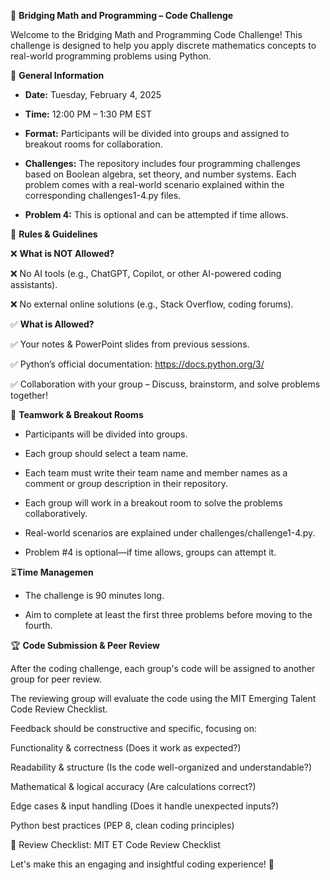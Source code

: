 
🚀 **Bridging Math and Programming – Code Challenge**


Welcome to the Bridging Math and Programming Code Challenge! This challenge is designed to help you apply discrete mathematics concepts to real-world programming problems using Python.


📌 **General Information** 

* **Date:** Tuesday, February 4, 2025

* **Time:** 12:00 PM – 1:30 PM EST

* **Format:** Participants will be divided into groups and assigned to breakout rooms for collaboration.

* **Challenges:** The repository includes four programming challenges based on Boolean algebra, set theory, and number systems. Each problem comes with a real-world scenario explained within the corresponding challenges1-4.py files.
* **Problem 4:** This is optional and can be attempted if time allows.

📜 **Rules & Guidelines** 

❌ **What is NOT Allowed?**

❌ No AI tools (e.g., ChatGPT, Copilot, or other AI-powered coding assistants).

❌ No external online solutions (e.g., Stack Overflow, coding forums).

✅ **What is Allowed?**

✅ Your notes & PowerPoint slides from previous sessions.

✅ Python’s official documentation: https://docs.python.org/3/

✅ Collaboration with your group – Discuss, brainstorm, and solve problems together!

👥 **Teamwork & Breakout Rooms** 

* Participants will be divided into groups.

 * Each group should select a team name.

* Each team must write their team name and member names as a comment or group description in their repository.

* Each group will work in a breakout room to solve the problems collaboratively.

* Real-world scenarios are explained under challenges/challenge1-4.py.

* Problem #4 is optional—if time allows, groups can attempt it.

⏳**Time Managemen**

* The challenge is 90 minutes long.

* Aim to complete at least the first three problems before moving to the fourth.

🏆 **Code Submission & Peer Review**

After the coding challenge, each group's code will be assigned to another group for peer review.

The reviewing group will evaluate the code using the MIT Emerging Talent Code Review Checklist.

Feedback should be constructive and specific, focusing on:

Functionality & correctness (Does it work as expected?)

Readability & structure (Is the code well-organized and understandable?)

Mathematical & logical accuracy (Are calculations correct?)

Edge cases & input handling (Does it handle unexpected inputs?)

Python best practices (PEP 8, clean coding principles)

🔗 Review Checklist: MIT ET Code Review Checklist

Let's make this an engaging and insightful coding experience! 🚀
